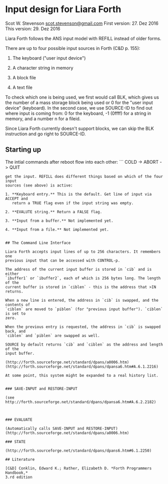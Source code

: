 # Input design for Liara Forth 
Scot W. Stevenson <scot.stevenson@gmail.com>
First version: 27. Dez 2016
This version: 29. Dez 2016

Liara Forth follows the ANS input model with REFILL instead of older forms. 

There are up to four possible input sources in Forth (C&D p. 155):

1. The keyboard ("user input device")

2. A character string in memory

3. A block file

4. A text file

To check which one is being used, we first would call BLK, which gives us the
number of a mass storage block being used or 0 for the "user input device"
(keyboard). In the second case, we use SOURCE-ID to find out where input is
coming from: 0 for the keyboard, -1 (0ffff) for a string in memory, and a number
n for a fileid.

Since Liara Forth currently doesn't support blocks, we can skip the BLK
instruction and go right to SOURCE-ID. 


## Starting up

The intial commands after reboot flow into each other: ``` COLD -> ABORT -> QUIT
``` This is the same as with pre-ANSI Forths. However, QUIT now calls REFILL to
get the input. REFILL does different things based on which of the four input
sources (see above) is active: 

1. **Keyboard entry.** This is the default. Get line of input via ACCEPT and
   return a TRUE flag even if the input string was empty.

2. **EVALUTE string.** Return a FALSE flag.

3. **Input from a buffer.** Not implemented yet.

4. **Input from a file.** Not implemented yet.


## The Command Line Interface

Liara Forth accepts input lines of up to 256 characters. It remembers one
previous input that can be accessed with CONTROL-p. 

The address of the current input buffer is stored in `cib` and is either 
`ibuffer1` or `ibuffer2`, each of which is 256 bytes long. The length of the
current buffer is stored in `ciblen` - this is the address that >IN returns. 

When a new line is entered, the address in `cib` is swapped, and the contents of
`ciblen` are moved to `piblen` (for "previous input buffer"). `ciblen` is set to
zero. 

When the previous entry is requested, the address in `cib` is swapped back, and 
`ciblen` and `piblen` are swapped as well.

SOURCE by default returns `cib` and `ciblen` as the address and length of the
input buffer. 

(http://forth.sourceforge.net/standard/dpans/a0006.htm)
(http://forth.sourceforge.net/standard/dpans/dpansa6.htm#A.6.1.2216)

At some point, this system might be expanded to a real history list.


### SAVE-INPUT and RESTORE-INPUT

(see http://forth.sourceforge.net/standard/dpans/dpansa6.htm#A.6.2.2182)



### EVALUATE

(Automatically calls SAVE-INPUT and RESTORE-INPUT)
(http://forth.sourceforge.net/standard/dpans/a0006.htm)

### STATE 

(http://forth.sourceforge.net/standard/dpans/dpans6.htm#6.1.2250)

## Literature

[C&D] Conklin, Edward K.; Rather, Elizabeth D. *Forth Programmers Handbook,*
3.rd edition

